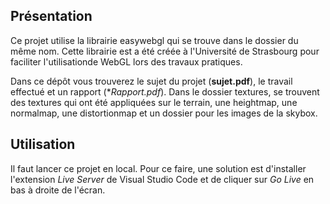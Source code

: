 ## Présentation

Ce projet utilise la librairie easywebgl qui se trouve dans le dossier du même nom.
Cette librairie est a été créée à l'Université de Strasbourg pour faciliter l'utilisationde WebGL lors des travaux pratiques.

Dans ce dépôt vous trouverez le sujet du projet (**sujet.pdf**), le travail effectué et un rapport (**Rapport.pdf*).
Dans le dossier textures, se trouvent des textures qui ont été appliquées sur le terrain, une heightmap, une normalmap, une distortionmap et un dossier pour les images de la skybox.

## Utilisation

Il faut lancer ce projet en local. Pour ce faire, une solution est d'installer l'extension *Live Server* de Visual Studio Code et de cliquer sur *Go Live* en bas à droite de l'écran.
